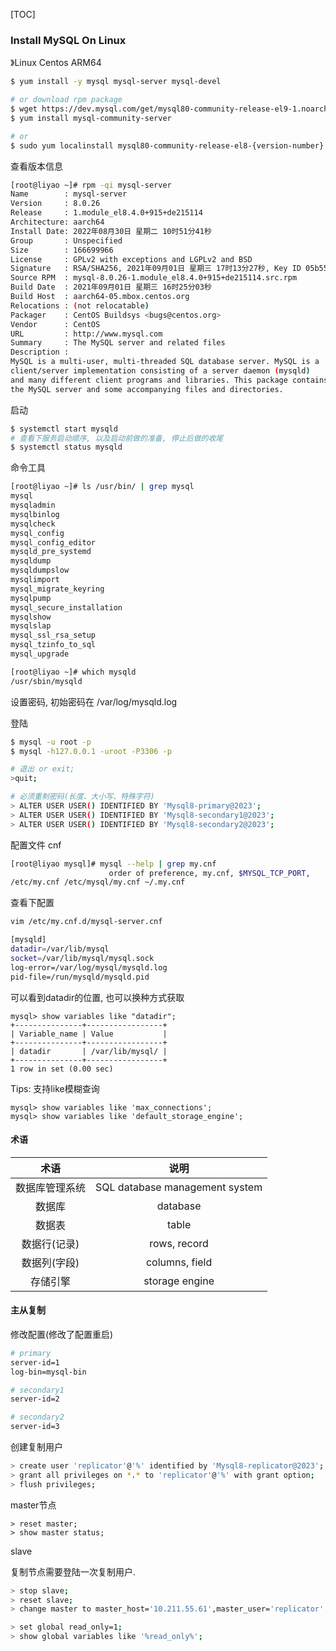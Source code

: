 [TOC]

### Install MySQL On Linux

》Linux Centos ARM64

~~~bash
$ yum install -y mysql mysql-server mysql-devel

# or download rpm package
$ wget https://dev.mysql.com/get/mysql80-community-release-el9-1.noarch.rpm
$ yum install mysql-community-server

# or
$ sudo yum localinstall mysql80-community-release-el8-{version-number}.noarch.rpm
~~~

查看版本信息

~~~bash
[root@liyao ~]# rpm -qi mysql-server
Name        : mysql-server
Version     : 8.0.26
Release     : 1.module_el8.4.0+915+de215114
Architecture: aarch64
Install Date: 2022年08月30日 星期二 10时51分41秒
Group       : Unspecified
Size        : 166699966
License     : GPLv2 with exceptions and LGPLv2 and BSD
Signature   : RSA/SHA256, 2021年09月01日 星期三 17时13分27秒, Key ID 05b555b38483c65d
Source RPM  : mysql-8.0.26-1.module_el8.4.0+915+de215114.src.rpm
Build Date  : 2021年09月01日 星期三 16时25分03秒
Build Host  : aarch64-05.mbox.centos.org
Relocations : (not relocatable)
Packager    : CentOS Buildsys <bugs@centos.org>
Vendor      : CentOS
URL         : http://www.mysql.com
Summary     : The MySQL server and related files
Description :
MySQL is a multi-user, multi-threaded SQL database server. MySQL is a
client/server implementation consisting of a server daemon (mysqld)
and many different client programs and libraries. This package contains
the MySQL server and some accompanying files and directories.
~~~

启动

~~~bash
$ systemctl start mysqld
# 查看下服务启动顺序, 以及启动前做的准备, 停止后做的收尾
$ systemctl status mysqld
~~~

命令工具

~~~bash
[root@liyao ~]# ls /usr/bin/ | grep mysql
mysql
mysqladmin
mysqlbinlog
mysqlcheck
mysql_config
mysql_config_editor
mysqld_pre_systemd
mysqldump
mysqldumpslow
mysqlimport
mysql_migrate_keyring
mysqlpump
mysql_secure_installation
mysqlshow
mysqlslap
mysql_ssl_rsa_setup
mysql_tzinfo_to_sql
mysql_upgrade

[root@liyao ~]# which mysqld
/usr/sbin/mysqld
~~~

设置密码, 初始密码在 /var/log/mysqld.log

登陆

~~~bash
$ mysql -u root -p
$ mysql -h127.0.0.1 -uroot -P3306 -p

# 退出 or exit;
>quit; 

# 必须重制密码(长度、大小写、特殊字符)
> ALTER USER USER() IDENTIFIED BY 'Mysql8-primary@2023';
> ALTER USER USER() IDENTIFIED BY 'Mysql8-secondary1@2023';
> ALTER USER USER() IDENTIFIED BY 'Mysql8-secondary2@2023';
~~~

配置文件 cnf

~~~bash
[root@liyao mysql]# mysql --help | grep my.cnf
                      order of preference, my.cnf, $MYSQL_TCP_PORT,
/etc/my.cnf /etc/mysql/my.cnf ~/.my.cnf 
~~~

查看下配置

~~~bash
vim /etc/my.cnf.d/mysql-server.cnf
~~~

~~~bash
[mysqld]
datadir=/var/lib/mysql
socket=/var/lib/mysql/mysql.sock
log-error=/var/log/mysql/mysqld.log
pid-file=/run/mysqld/mysqld.pid
~~~

可以看到datadir的位置, 也可以换种方式获取

~~~mysql
mysql> show variables like "datadir";
+---------------+-----------------+
| Variable_name | Value           |
+---------------+-----------------+
| datadir       | /var/lib/mysql/ |
+---------------+-----------------+
1 row in set (0.00 sec)
~~~

Tips: 支持like模糊查询

~~~mysql
mysql> show variables like 'max_connections';
mysql> show variables like 'default_storage_engine';
~~~

#### 术语

|      术语      |              说明              |
| :------------: | :----------------------------: |
| 数据库管理系统 | SQL database management system |
|     数据库     |            database            |
|     数据表     |             table              |
|  数据行(记录)  |          rows, record          |
|  数据列(字段)  |        columns,  field         |
|    存储引擎    |         storage engine         |

#### 主从复制

修改配置(修改了配置重启)

~~~bash
# primary
server-id=1
log-bin=mysql-bin

# secondary1
server-id=2

# secondary2
server-id=3
~~~

创建复制用户

~~~bash
> create user 'replicator'@'%' identified by 'Mysql8-replicator@2023';
> grant all privileges on *.* to 'replicator'@'%' with grant option;
> flush privileges;
~~~

master节点

~~~
> reset master;	
> show master status;
~~~

slave

复制节点需要登陆一次复制用户.

~~~bash
> stop slave;
> reset slave;
> change master to master_host='10.211.55.61',master_user='replicator',master_port=3306,master_password='Mysql8-replicator@2023',master_log_file='mysql-bin.000001',master_log_pos=157;

> set global read_only=1;
> show global variables like '%read_only%';
~~~

